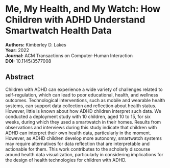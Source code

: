 # Me, My Health, and My Watch: How Children with ADHD Understand Smartwatch Health Data

**Authors:** Kimberley D. Lakes  
**Year:** 2022  
**Journal:** ACM Transactions on Computer-Human Interaction  
**DOI:** 10.1145/3577008  

## Abstract
Children with ADHD can experience a wide variety of challenges related to self-regulation, which can lead to poor educational, health, and wellness outcomes. Technological interventions, such as mobile and wearable health systems, can support data collection and reflection about health status. However, little is known about how ADHD children interpret such data. We conducted a deployment study with 10 children, aged 10 to 15, for six weeks, during which they used a smartwatch in their homes. Results from observations and interviews during this study indicate that children with ADHD can interpret their own health data, particularly in the moment. However, as ADHD children develop more autonomy, smartwatch systems may require alternatives for data reflection that are interpretable and actionable for them. This work contributes to the scholarly discourse around health data visualization, particularly in considering implications for the design of health technologies for children with ADHD.

